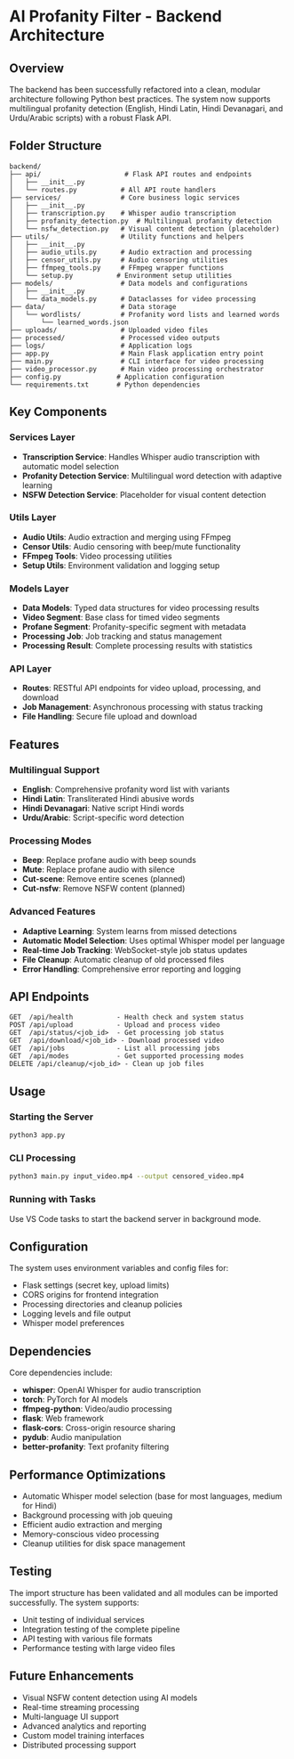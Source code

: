 # AI Profanity Filter - Backend Architecture

## Overview
The backend has been successfully refactored into a clean, modular architecture following Python best practices. The system now supports multilingual profanity detection (English, Hindi Latin, Hindi Devanagari, and Urdu/Arabic scripts) with a robust Flask API.

## Folder Structure

```
backend/
├── api/                     # Flask API routes and endpoints
│   ├── __init__.py
│   └── routes.py           # All API route handlers
├── services/               # Core business logic services
│   ├── __init__.py
│   ├── transcription.py    # Whisper audio transcription
│   ├── profanity_detection.py  # Multilingual profanity detection
│   └── nsfw_detection.py   # Visual content detection (placeholder)
├── utils/                  # Utility functions and helpers
│   ├── __init__.py
│   ├── audio_utils.py      # Audio extraction and processing
│   ├── censor_utils.py     # Audio censoring utilities
│   ├── ffmpeg_tools.py     # FFmpeg wrapper functions
│   └── setup.py           # Environment setup utilities
├── models/                 # Data models and configurations
│   ├── __init__.py
│   └── data_models.py      # Dataclasses for video processing
├── data/                   # Data storage
│   └── wordlists/          # Profanity word lists and learned words
│       └── learned_words.json
├── uploads/                # Uploaded video files
├── processed/              # Processed video outputs
├── logs/                   # Application logs
├── app.py                  # Main Flask application entry point
├── main.py                 # CLI interface for video processing
├── video_processor.py      # Main video processing orchestrator
├── config.py              # Application configuration
└── requirements.txt       # Python dependencies
```

## Key Components

### Services Layer
- **Transcription Service**: Handles Whisper audio transcription with automatic model selection
- **Profanity Detection Service**: Multilingual word detection with adaptive learning
- **NSFW Detection Service**: Placeholder for visual content detection

### Utils Layer
- **Audio Utils**: Audio extraction and merging using FFmpeg
- **Censor Utils**: Audio censoring with beep/mute functionality
- **FFmpeg Tools**: Video processing utilities
- **Setup Utils**: Environment validation and logging setup

### Models Layer
- **Data Models**: Typed data structures for video processing results
- **Video Segment**: Base class for timed video segments
- **Profane Segment**: Profanity-specific segment with metadata
- **Processing Job**: Job tracking and status management
- **Processing Result**: Complete processing results with statistics

### API Layer
- **Routes**: RESTful API endpoints for video upload, processing, and download
- **Job Management**: Asynchronous processing with status tracking
- **File Handling**: Secure file upload and download

## Features

### Multilingual Support
- **English**: Comprehensive profanity word list with variants
- **Hindi Latin**: Transliterated Hindi abusive words
- **Hindi Devanagari**: Native script Hindi words
- **Urdu/Arabic**: Script-specific word detection

### Processing Modes
- **Beep**: Replace profane audio with beep sounds
- **Mute**: Replace profane audio with silence
- **Cut-scene**: Remove entire scenes (planned)
- **Cut-nsfw**: Remove NSFW content (planned)

### Advanced Features
- **Adaptive Learning**: System learns from missed detections
- **Automatic Model Selection**: Uses optimal Whisper model per language
- **Real-time Job Tracking**: WebSocket-style job status updates
- **File Cleanup**: Automatic cleanup of old processed files
- **Error Handling**: Comprehensive error reporting and logging

## API Endpoints

```
GET  /api/health           - Health check and system status
POST /api/upload           - Upload and process video
GET  /api/status/<job_id>  - Get processing job status
GET  /api/download/<job_id> - Download processed video
GET  /api/jobs             - List all processing jobs
GET  /api/modes            - Get supported processing modes
DELETE /api/cleanup/<job_id> - Clean up job files
```

## Usage

### Starting the Server
```bash
python3 app.py
```

### CLI Processing
```bash
python3 main.py input_video.mp4 --output censored_video.mp4
```

### Running with Tasks
Use VS Code tasks to start the backend server in background mode.

## Configuration

The system uses environment variables and config files for:
- Flask settings (secret key, upload limits)
- CORS origins for frontend integration
- Processing directories and cleanup policies
- Logging levels and file output
- Whisper model preferences

## Dependencies

Core dependencies include:
- **whisper**: OpenAI Whisper for audio transcription
- **torch**: PyTorch for AI models
- **ffmpeg-python**: Video/audio processing
- **flask**: Web framework
- **flask-cors**: Cross-origin resource sharing
- **pydub**: Audio manipulation
- **better-profanity**: Text profanity filtering

## Performance Optimizations

- Automatic Whisper model selection (base for most languages, medium for Hindi)
- Background processing with job queuing
- Efficient audio extraction and merging
- Memory-conscious video processing
- Cleanup utilities for disk space management

## Testing

The import structure has been validated and all modules can be imported successfully. The system supports:
- Unit testing of individual services
- Integration testing of the complete pipeline
- API testing with various file formats
- Performance testing with large video files

## Future Enhancements

- Visual NSFW content detection using AI models
- Real-time streaming processing
- Multi-language UI support
- Advanced analytics and reporting
- Custom model training interfaces
- Distributed processing support

